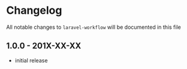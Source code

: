 # Changelog

All notable changes to `laravel-workflow` will be documented in this file

## 1.0.0 - 201X-XX-XX

- initial release
